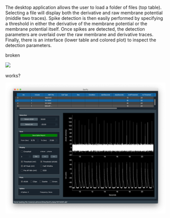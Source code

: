 The desktop application allows the user to load a folder of files (top table). Selecting a file will display both the derivative and raw membrane potential (middle two traces). Spike detection is then easily performed by specifying a threshold in either the derivative of the membrane potential or the membrane potential itself. Once spikes are detected, the detection parameters are overlaid over the raw membrane and derivative traces. Finally, there is an interface (lower table and colored plot) to inspect the detection parameters.


broken

<IMG SRC="../img/sanpy-pyqt-1.png" width=900>

works?

<IMG SRC="../../img/sanpy-pyqt-1.png" width=900>


<!-- <IMG SRC="../img/meta-window-example.png" width=700> -->
